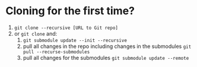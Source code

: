 # Cloning for the first time?

1. `git clone --recursive [URL to Git repo]`
2. or `git clone` and:
   1. `git submodule update --init --recursive`
   2. pull all changes in the repo including changes in the submodules `git pull --recurse-submodules`
   3. pull all changes for the submodules `git submodule update --remote`